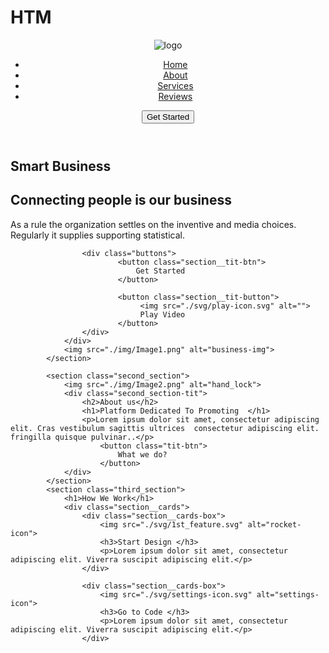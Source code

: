 # HTM
<!DOCTYPE html>
<html lang="en">
<head>
    <meta charset="UTF-8">
    <meta http-equiv="X-UA-Compatible" content="IE=edge">
    <meta name="viewport" content="width=device-width, initial-scale=1.0">
    <link rel="icon" href="img/figma.png">
    <link rel="stylesheet" href="style/reset.css">
    <link rel="stylesheet" href="style/style.css">
    <title>Digital agency</title>
    
</head>
<body>
    <header>
        <div class="container">
            <div class="header">
                <img src="./svg/LOGO.svg" alt="logo">
                <nav>
                    <ul class="nav__bar">
                        <li><a href="#">Home </a></li>
                        <li><a href="#">About  </a></li>
                        <li><a href="#">Services </a></li>
                        <li><a href="#">Reviews </a></li>
                    </ul>
                </nav>
                <button class="header__btn">
                    Get Started
                </button>
            </div>
        </div>
        <div class="header__line"></div>
    </header>
    <main>
        <div class="container">
            <section class="main__section">
                <div class="section__tit">
                    <h2>Smart Business</h2>
                    <h1>Connecting people is our <span>business</span></h1>
                    <p>As a rule the organization settles on the inventive and media choices. Regularly it supplies supporting statistical.</p>

                    <div class="buttons">                            
                            <button class="section__tit-btn">
                                Get Started 
                            </button>                           

                            <button class="section__tit-button">
                                 <img src="./svg/play-icon.svg" alt="">
                                 Play Video
                            </button>
                    </div>
                </div>
                <img src="./img/Image1.png" alt="business-img">
            </section>

            <section class="second_section">
                <img src="./img/Image2.png" alt="hand_lock">
                <div class="second_section-tit">
                    <h2>About us</h2>
                    <h1>Platform Dedicated To Promoting  </h1>
                    <p>Lorem ipsum dolor sit amet, consectetur adipiscing elit. Cras vestibulum sagittis ultrices  consectetur adipiscing elit. fringilla quisque pulvinar..</p>
                        <button class="tit-btn">
                            What we do? 
                        </button>
                </div>
            </section>
            <section class="third_section">
                <h1>How We Work</h1>
                <div class="section__cards">
                    <div class="section__cards-box">
                        <img src="./svg/1st_feature.svg" alt="rocket-icon">
                        <h3>Start Design </h3>
                        <p>Lorem ipsum dolor sit amet, consectetur adipiscing elit. Viverra suscipit adipiscing elit.</p>
                    </div>

                    <div class="section__cards-box">
                        <img src="./svg/settings-icon.svg" alt="settings-icon">
                        <h3>Go to Code </h3>
                        <p>Lorem ipsum dolor sit amet, consectetur adipiscing elit. Viverra suscipit adipiscing elit.</p>
                    </div>
